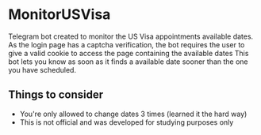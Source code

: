
# MonitorUSVisa

Telegram bot created to monitor the US Visa appointments available dates.
As the login page has a captcha verification, the bot requires the user to give a valid cookie to access the page containing the available dates
This bot lets you know as soon as it finds a available date sooner than the one you have scheduled.


## Things to consider

- You're only allowed to change dates 3 times (learned it the hard way)
- This is not official and was developed for studying purposes only
